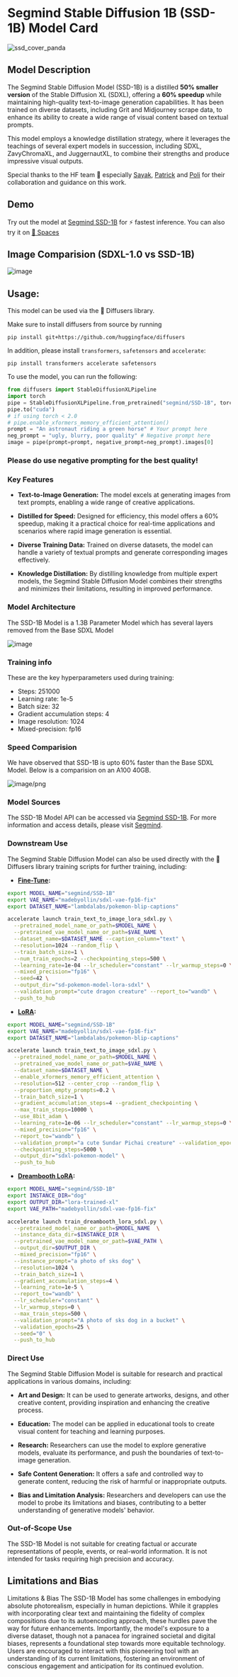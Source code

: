 # Segmind Stable Diffusion 1B (SSD-1B) Model Card

![ssd_cover_panda](https://github.com/segmind/SSD-1B/assets/82945616/8990e259-6801-42fc-a747-f0ed34bcfd20)

## Model Description

The Segmind Stable Diffusion Model (SSD-1B) is a distilled **50% smaller version** of the Stable Diffusion XL (SDXL), offering a **60% speedup** while maintaining high-quality text-to-image generation capabilities. It has been trained on diverse datasets, including Grit and Midjourney scrape data, to enhance its ability to create a wide range of visual content based on textual prompts.

This model employs a knowledge distillation strategy, where it leverages the teachings of several expert models in succession, including SDXL, ZavyChromaXL, and JuggernautXL, to combine their strengths and produce impressive visual outputs.

Special thanks to the HF team 🤗 especially [Sayak](https://huggingface.co/sayakpaul), [Patrick](https://github.com/patrickvonplaten) and [Poli](https://huggingface.co/multimodalart) for their collaboration and guidance on this work.

## Demo

Try out the model at [Segmind SSD-1B](https://www.segmind.com/models/ssd-1b) for ⚡ fastest inference. You can also try it on [🤗 Spaces](https://huggingface.co/spaces/segmind/Segmind-Stable-Diffusion)

## Image Comparision (SDXL-1.0 vs SSD-1B)

![image](https://github.com/segmind/SSD-1B/assets/82945616/a5583e8a-6a05-4680-a540-f80502feed0b)

## Usage:
This model can be used via the 🧨 Diffusers library. 

Make sure to install diffusers from source by running
```
pip install git+https://github.com/huggingface/diffusers
```

In addition, please install `transformers`, `safetensors` and `accelerate`:
```
pip install transformers accelerate safetensors
```

To use the model, you can run the following:

```py
from diffusers import StableDiffusionXLPipeline
import torch
pipe = StableDiffusionXLPipeline.from_pretrained("segmind/SSD-1B", torch_dtype=torch.float16, use_safetensors=True, variant="fp16")
pipe.to("cuda")
# if using torch < 2.0
# pipe.enable_xformers_memory_efficient_attention()
prompt = "An astronaut riding a green horse" # Your prompt here
neg_prompt = "ugly, blurry, poor quality" # Negative prompt here
image = pipe(prompt=prompt, negative_prompt=neg_prompt).images[0]
```

### Please do use negative prompting for the best quality!

### Key Features

- **Text-to-Image Generation:** The model excels at generating images from text prompts, enabling a wide range of creative applications.

- **Distilled for Speed:** Designed for efficiency, this model offers a 60% speedup, making it a practical choice for real-time applications and scenarios where rapid image generation is essential.

- **Diverse Training Data:** Trained on diverse datasets, the model can handle a variety of textual prompts and generate corresponding images effectively.

- **Knowledge Distillation:** By distilling knowledge from multiple expert models, the Segmind Stable Diffusion Model combines their strengths and minimizes their limitations, resulting in improved performance.

### Model Architecture

The SSD-1B Model is a 1.3B Parameter Model which has several layers removed from the Base SDXL Model

![image](https://github.com/segmind/SSD-1B/assets/82945616/9e208225-2454-4b8c-b5e4-91e035c4208d)

### Training info

These are the key hyperparameters used during training:

* Steps: 251000
* Learning rate: 1e-5
* Batch size: 32
* Gradient accumulation steps: 4
* Image resolution: 1024
* Mixed-precision: fp16

### Speed Comparision

We have observed that SSD-1B is upto 60% faster than the Base SDXL Model. Below is a comparision on an A100 40GB.

![image/png](https://cdn-uploads.huggingface.co/production/uploads/62039c2d91d53938a643317d/f7BcTrz5PjYGC5htLUVge.png)

### Model Sources

The SSD-1B Model API can be accessed via [Segmind SSD-1B](https://www.segmind.com/models/ssd-1b). For more information and access details, please visit [Segmind](https://www.segmind.com/models/ssd).

### Downstream Use

The Segmind Stable Diffusion Model can also be used directly with the 🧨 Diffusers library training scripts for further training, including:

- **[Fine-Tune](https://github.com/huggingface/diffusers/blob/main/examples/text_to_image/train_text_to_image_sdxl.py):**
```bash
export MODEL_NAME="segmind/SSD-1B"
export VAE_NAME="madebyollin/sdxl-vae-fp16-fix"
export DATASET_NAME="lambdalabs/pokemon-blip-captions"

accelerate launch train_text_to_image_lora_sdxl.py \
  --pretrained_model_name_or_path=$MODEL_NAME \
  --pretrained_vae_model_name_or_path=$VAE_NAME \
  --dataset_name=$DATASET_NAME --caption_column="text" \
  --resolution=1024 --random_flip \
  --train_batch_size=1 \
  --num_train_epochs=2 --checkpointing_steps=500 \
  --learning_rate=1e-04 --lr_scheduler="constant" --lr_warmup_steps=0 \
  --mixed_precision="fp16" \
  --seed=42 \
  --output_dir="sd-pokemon-model-lora-sdxl" \
  --validation_prompt="cute dragon creature" --report_to="wandb" \
  --push_to_hub
```
- **[LoRA](https://github.com/huggingface/diffusers/blob/main/examples/text_to_image/train_text_to_image_lora_sdxl.py):**
```bash
export MODEL_NAME="segmind/SSD-1B"
export VAE_NAME="madebyollin/sdxl-vae-fp16-fix"
export DATASET_NAME="lambdalabs/pokemon-blip-captions"

accelerate launch train_text_to_image_sdxl.py \
  --pretrained_model_name_or_path=$MODEL_NAME \
  --pretrained_vae_model_name_or_path=$VAE_NAME \
  --dataset_name=$DATASET_NAME \
  --enable_xformers_memory_efficient_attention \
  --resolution=512 --center_crop --random_flip \
  --proportion_empty_prompts=0.2 \
  --train_batch_size=1 \
  --gradient_accumulation_steps=4 --gradient_checkpointing \
  --max_train_steps=10000 \
  --use_8bit_adam \
  --learning_rate=1e-06 --lr_scheduler="constant" --lr_warmup_steps=0 \
  --mixed_precision="fp16" \
  --report_to="wandb" \
  --validation_prompt="a cute Sundar Pichai creature" --validation_epochs 5 \
  --checkpointing_steps=5000 \
  --output_dir="sdxl-pokemon-model" \
  --push_to_hub
```
- **[Dreambooth LoRA](https://github.com/huggingface/diffusers/blob/main/examples/dreambooth/train_dreambooth_lora_sdxl.py):**
```bash
export MODEL_NAME="segmind/SSD-1B"
export INSTANCE_DIR="dog"
export OUTPUT_DIR="lora-trained-xl"
export VAE_PATH="madebyollin/sdxl-vae-fp16-fix"

accelerate launch train_dreambooth_lora_sdxl.py \
  --pretrained_model_name_or_path=$MODEL_NAME  \
  --instance_data_dir=$INSTANCE_DIR \
  --pretrained_vae_model_name_or_path=$VAE_PATH \
  --output_dir=$OUTPUT_DIR \
  --mixed_precision="fp16" \
  --instance_prompt="a photo of sks dog" \
  --resolution=1024 \
  --train_batch_size=1 \
  --gradient_accumulation_steps=4 \
  --learning_rate=1e-5 \
  --report_to="wandb" \
  --lr_scheduler="constant" \
  --lr_warmup_steps=0 \
  --max_train_steps=500 \
  --validation_prompt="A photo of sks dog in a bucket" \
  --validation_epochs=25 \
  --seed="0" \
  --push_to_hub
```

### Direct Use

The Segmind Stable Diffusion Model is suitable for research and practical applications in various domains, including:

- **Art and Design:** It can be used to generate artworks, designs, and other creative content, providing inspiration and enhancing the creative process.

- **Education:** The model can be applied in educational tools to create visual content for teaching and learning purposes.

- **Research:** Researchers can use the model to explore generative models, evaluate its performance, and push the boundaries of text-to-image generation.

- **Safe Content Generation:** It offers a safe and controlled way to generate content, reducing the risk of harmful or inappropriate outputs.

- **Bias and Limitation Analysis:** Researchers and developers can use the model to probe its limitations and biases, contributing to a better understanding of generative models' behavior.

### Out-of-Scope Use

The SSD-1B Model is not suitable for creating factual or accurate representations of people, events, or real-world information. It is not intended for tasks requiring high precision and accuracy.

## Limitations and Bias

Limitations & Bias
The SSD-1B Model has some challenges in embodying absolute photorealism, especially in human depictions. While it grapples with incorporating clear text and maintaining the fidelity of complex compositions due to its autoencoding approach, these hurdles pave the way for future enhancements. Importantly, the model's exposure to a diverse dataset, though not a panacea for ingrained societal and digital biases, represents a foundational step towards more equitable technology. Users are encouraged to interact with this pioneering tool with an understanding of its current limitations, fostering an environment of conscious engagement and anticipation for its continued evolution.
